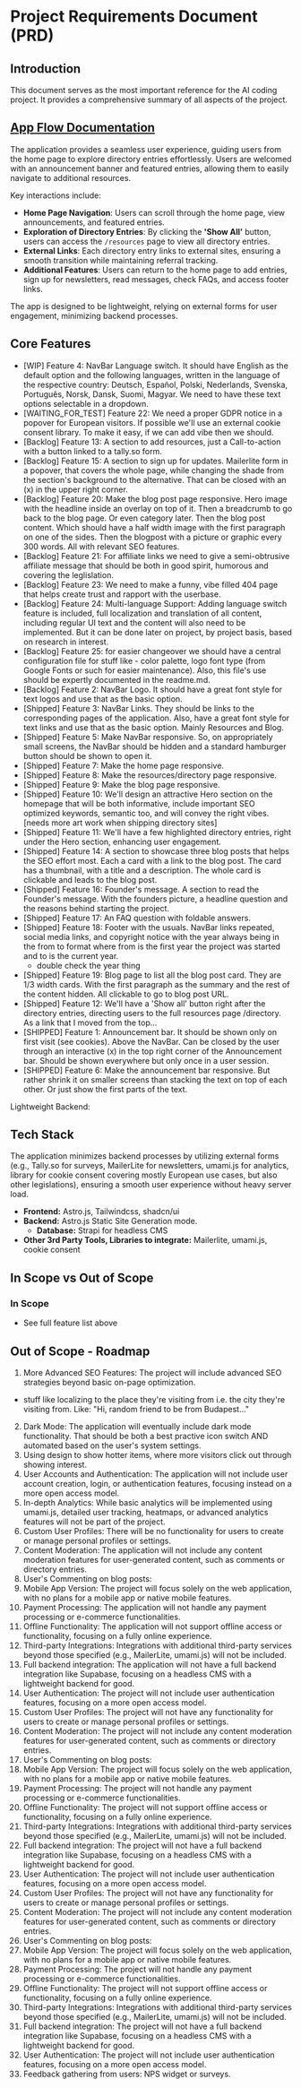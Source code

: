 # Project Requirements Document (PRD)

## Introduction
This document serves as the most important reference for the AI coding project. It provides a comprehensive summary of all aspects of the project.

## [App Flow Documentation](./app-flow.md)
The application provides a seamless user experience, guiding users from the home page to explore directory entries effortlessly. Users are welcomed with an announcement banner and featured entries, allowing them to easily navigate to additional resources. 

Key interactions include:
- **Home Page Navigation**: Users can scroll through the home page, view announcements, and featured entries.
- **Exploration of Directory Entries**: By clicking the **'Show All'** button, users can access the `/resources` page to view all directory entries.
- **External Links**: Each directory entry links to external sites, ensuring a smooth transition while maintaining referral tracking.
- **Additional Features**: Users can return to the home page to add entries, sign up for newsletters, read messages, check FAQs, and access footer links.

The app is designed to be lightweight, relying on external forms for user engagement, minimizing backend processes.

## Core Features

- [WIP] Feature 4: NavBar Language switch. It should have English as the default option and the following languages, written in the language of the respective country: Deutsch, Español, Polski, Nederlands, Svenska, Português, Norsk, Dansk, Suomi, Magyar. We need to have these text options selectable in a dropdown.
- [WAITING_FOR_TEST] Feature 22: We need a proper GDPR notice in a popover for European visitors. If possible we'll use an external cookie consent library. To make it easy, if we can add vibe then we should.
- [Backlog]  Feature 13: A section to add resources, just a Call-to-action with a button linked to a tally.so form.
- [Backlog] Feature 15: A section to sign up for updates. Mailerlite form in a popover, that covers the whole page, while changing the shade from the section's background to the alternative. That can be closed with an (x) in the upper right corner.
- [Backlog] Feature 20: Make the blog post page responsive. Hero image with the headline inside an overlay on top of it. Then a breadcrumb to go back to the blog page. Or even category later. Then the blog post content. Which should have a half width image with the first paragraph on one of the sides. Then the blogpost with a picture or graphic every 300 words. All with relevant SEO features. 
- [Backlog] Feature 21: For affiliate links we need to give a semi-obtrusive affiliate message that should be both in good spirit, humorous and covering the leglislation.
- [Backlog] Feature 23: We need to make a funny, vibe filled 404 page that helps create trust and rapport with the userbase.
- [Backlog] Feature 24: Multi-language Support:
Adding language switch feature is included, full localization and translation of all content, including regular UI text and the content will also need to be implemented. But it can be done later on project, by project basis, based on research in interest.
- [Backlog] Feature 25: for easier changeover we should have a central configuration file for stuff like - color palette, logo font type (from Google Fonts or such for easier maintenance). Also, this file's use should be expertly documented in the readme.md.
- [Backlog] Feature 2: NavBar Logo. It should have a great font style for text logos and use that as the basic option. 
- [Shipped] Feature 3: NavBar Links. They should be links to the corresponding pages of the application. Also, have a great font style for text links and use that as the basic option. Mainly Resources and Blog. 
- [Shipped] Feature 5: Make NavBar responsive. So, on appropriately small screens, the NavBar should be hidden and a standard hamburger button should be shown to open it.
- [Shipped] Feature 7: Make the home page responsive. 
- [Shipped] Feature 8: Make the resources/directory page responsive.
- [Shipped] Feature 9: Make the blog page responsive.
- [Shipped] Feature 10: We'll design an attractive Hero section on the homepage that will be both informative, include important SEO optimized keywords, semantic too, and will convey the right vibes. [needs more art work when shipping directory sites]
- [Shipped] Feature 11: We'll have a few highlighted directory entries, right under the Hero section, enhancing user engagement.
- [Shipped] Feature 14: A section to showcase three blog posts that helps the SEO effort most. Each a card with a link to the blog post. The card has a thumbnail, with a title and a description. The whole card is clickable and leads to the blog post.
- [Shipped] Feature 16: Founder's message. A section to read the Founder's message. With the founders picture, a headline question and the reasons behind starting the project.
- [Shipped] Feature 17: An FAQ question with foldable answers.
- [Shipped] Feature 18: Footer with the usuals. NavBar links repeated, social media links, and copyright notice with the year always being in the from to format where from is the first year the project was started and to is the current year.
    - double check the year thing
- [Shipped] Feature 19: Blog page to list all the blog post card. They are 1/3 width cards. With the first paragraph as the summary and the rest of the content hidden. All clickable to go to blog post URL.
- [Shipped] Feature 12: We'll have a 'Show all' button right after the directory entries, directing users to the full resources page /directory. As a link that I moved from the top... 
- [SHIPPED] Feature 1: Announcement bar. It should be shown only on first visit (see cookies). Above the NavBar. Can be closed by the user through an interactive (x) in the top right corner of the Announcement bar. Should be shown everywhere but only once in a user session.
- [SHIPPED] Feature 6: Make the announcement bar responsive. But rather shrink it on smaller screens than stacking the text on top of each other. Or just show the first parts of the text.


Lightweight Backend:

## Tech Stack
The application minimizes backend processes by utilizing external forms (e.g., Tally.so for surveys, MailerLite for newsletters, umami.js for analytics, library for cookie consent covering mostly European use cases, but also other legislations), ensuring a smooth user experience without heavy server load.
- **Frontend:** Astro.js, Tailwindcss, shadcn/ui
- **Backend:** Astro.js Static Site Generation mode.
    - **Database:** Strapi for headless CMS
- **Other 3rd Party Tools, Libraries to integrate:** Mailerlite, umami.js, cookie consent

## In Scope vs Out of Scope
### In Scope
- See full feature list above

## Out of Scope - Roadmap

1. More Advanced SEO Features:
The project will include advanced SEO strategies beyond basic on-page optimization.
- stuff like localizing to the place they're visiting from i.e. the city they're visiting from. Like: "Hi, random friend to be from Budapest..."
2. Dark Mode:
The application will eventually include dark mode functionality. That should be both a best practive icon switch AND automated based on the user's system settings.
3. Using design to show hotter items, where more visitors click out through showing interest. 
4. User Accounts and Authentication:
The application will not include user account creation, login, or authentication features, focusing instead on a more open access model.
5. In-depth Analytics:
While basic analytics will be implemented using umami.js, detailed user tracking, heatmaps, or advanced analytics features will not be part of the project.
6. Custom User Profiles:
There will be no functionality for users to create or manage personal profiles or settings.
7. Content Moderation:
The application will not include any content moderation features for user-generated content, such as comments or directory entries.
8. User's Commenting on blog posts:
9. Mobile App Version:
The project will focus solely on the web application, with no plans for a mobile app or native mobile features.
10. Payment Processing:
The application will not handle any payment processing or e-commerce functionalities.
11. Offline Functionality:
The application will not support offline access or functionality, focusing on a fully online experience.
12. Third-party Integrations:
Integrations with additional third-party services beyond those specified (e.g., MailerLite, umami.js) will not be included.
13. Full backend integration:
The application will not have a full backend integration like Supabase, focusing on a headless CMS with a lightweight backend for good.
14. User Authentication:
The project will not include user authentication features, focusing on a more open access model.
15. Custom User Profiles:
The project will not have any functionality for users to create or manage personal profiles or settings.
16. Content Moderation:
The project will not include any content moderation features for user-generated content, such as comments or directory entries.
17. User's Commenting on blog posts:
18. Mobile App Version:
The project will focus solely on the web application, with no plans for a mobile app or native mobile features.
19. Payment Processing:
The project will not handle any payment processing or e-commerce functionalities.
20. Offline Functionality:
The project will not support offline access or functionality, focusing on a fully online experience.
21. Third-party Integrations:
Integrations with additional third-party services beyond those specified (e.g., MailerLite, umami.js) will not be included.
22. Full backend integration:
The project will not have a full backend integration like Supabase, focusing on a headless CMS with a lightweight backend for good.
23. User Authentication:
The project will not include user authentication features, focusing on a more open access model.
24. Custom User Profiles:
The project will not have any functionality for users to create or manage personal profiles or settings.
25. Content Moderation:
The project will not include any content moderation features for user-generated content, such as comments or directory entries.
26. User's Commenting on blog posts:
27. Mobile App Version:
The project will focus solely on the web application, with no plans for a mobile app or native mobile features.
28. Payment Processing:
The project will not handle any payment processing or e-commerce functionalities.
29. Offline Functionality:
The project will not support offline access or functionality, focusing on a fully online experience.
30. Third-party Integrations:
Integrations with additional third-party services beyond those specified (e.g., MailerLite, umami.js) will not be included.
31. Full backend integration:
The project will not have a full backend integration like Supabase, focusing on a headless CMS with a lightweight backend for good.
32. User Authentication:
The project will not include user authentication features, focusing on a more open access model.
33. Feedback gathering from users: NPS widget or surveys.